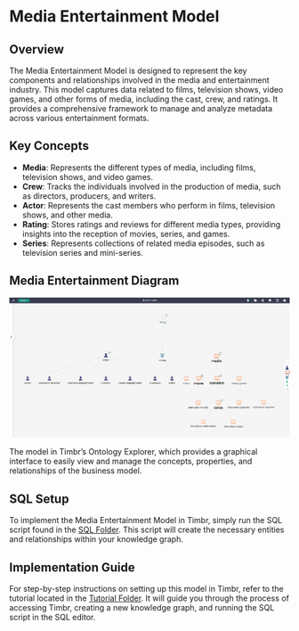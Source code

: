 # Media Entertainment Model

## Overview
The Media Entertainment Model is designed to represent the key components and relationships involved in the media and entertainment industry. This model captures data related to films, television shows, video games, and other forms of media, including the cast, crew, and ratings. It provides a comprehensive framework to manage and analyze metadata across various entertainment formats.

## Key Concepts
- **Media**: Represents the different types of media, including films, television shows, and video games.
- **Crew**: Tracks the individuals involved in the production of media, such as directors, producers, and writers.
- **Actor**: Represents the cast members who perform in films, television shows, and other media.
- **Rating**: Stores ratings and reviews for different media types, providing insights into the reception of movies, series, and games.
- **Series**: Represents collections of related media episodes, such as television series and mini-series.

## Media Entertainment Diagram

![Attached Image of Model](./model.png)

The model in Timbr’s Ontology Explorer, which provides a graphical interface to easily view and manage the concepts, properties, and relationships of the business model.

## SQL Setup
To implement the Media Entertainment Model in Timbr, simply run the SQL script found in the [SQL Folder](./sql). This script will create the necessary entities and relationships within your knowledge graph.

## Implementation Guide
For step-by-step instructions on setting up this model in Timbr, refer to the tutorial located in the [Tutorial Folder](./tutorial). It will guide you through the process of accessing Timbr, creating a new knowledge graph, and running the SQL script in the SQL editor.
